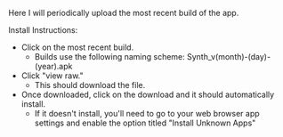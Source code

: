 Here I will periodically upload the most recent build of the app. 

Install Instructions:
- Click on the most recent build. 
  - Builds use the following naming scheme: Synth_v(month)-(day)-(year).apk
- Click "view raw." 
  - This should download the file. 
- Once downloaded, click on the download and it should automatically install. 
  - If it doesn't install, you'll need to go to your web browser app settings and enable the option titled "Install Unknown Apps"
